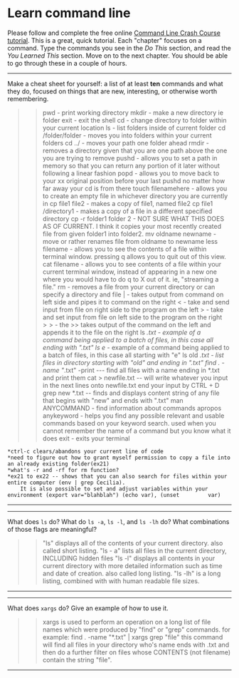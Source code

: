# Learn command line

Please follow and complete the free online [Command Line Crash Course
tutorial](http://cli.learncodethehardway.org/book/). This is a great,
quick tutorial. Each "chapter" focuses on a command. Type the commands
you see in the _Do This_ section, and read the _You Learned This_
section. Move on to the next chapter. You should be able to go through
these in a couple of hours.


---

Make a cheat sheet for yourself: a list of at least **ten** commands and what they do, focused on things that are new, interesting, or otherwise worth remembering.

> > pwd - print working directory
    mkdir - make a new directory ie folder
    exit - exit the shell
    cd - change directory to folder within your current location 
    ls - list folders inside of current folder
    cd /folder/folder - moves you into folders within your current folders
    cd ../ - moves your path one folder ahead
    rmdir - removes a directory given that you are one path above the one you are trying to remove
    pushd - allows you to set a path in memory so that you can return any portion of it later without following a linear fashion
    popd - allows you to move back to your xx original position before your last pushd no matter how far away your cd is from there
    touch filenamehere - allows you to create an empty file in whichever directory you are currently in
    cp file1 file2 - makes a copy of file1, named file2 
    cp file1 /directory1 - makes a copy of a file in a different specified directory
    cp -r folder1 folder 2 - NOT SURE WHAT THIS DOES AS OF CURRENT. I think it copies your most recently created file from             given folder1 into folder2.
    mv oldname newname - move or rather renames file from oldname to newname
    less filename - allows you to see the contents of a file within terminal window. 
            pressing q allows you to quit out of this view.
    cat filename - allows you to see contents of a file within your current terminal window, instead of appearing in a new             one where you would have to do q to X out of it. ie, "streaming a file."
    rm - removes a file from your current directory or can specify a directory and file
    $|$ - takes output from command on left side and pipes it to command on the right 
    $<$ - take and send input from file on right side to the program on the left
    $>$ - take and set input from file on left side to the program on the right
    $>>$ - the >> takes output of the command on the left and appends it to the file on the right
    ls *.txt - example of a command being applied to a batch of files, in this case all ending with ".txt"
    ls e* - example of a command being applied to a batch of files, in this case all starting with "e"
    ls old *.txt - list files in directory starting with "old" and ending in ".txt"
    find . -name "*.txt" -print --- find all files with a name ending in *.txt and print them
    cat > newfile.txt -- will write whatever you input in the next lines onto newfile.txt
            end your input by CTRL + D
    grep new *.txt -- finds and displays content string of any file that begins with "new" and ends with ".txt"
    man ANYCOMMAND - find information about commands
    apropos anykeyword - helps you find any possible relevant and usable commands based on your keyword search. used when         you cannot remember the name of a command but you know what it does
    exit - exits your terminal
    
    
    *ctrl-c clears/abandons your current line of code
    *need to figure out how to grant myself permission to copy a file into an already existing folder(ex21)
    *what's -r and -rf for rm function? 
    *ex21 to ex22 -- shows that you can also search for files within your entire computer (env | grep Cecilia). 
        It is also possible to set and adjust variables within your environment (export var="blahblah") (echo var), (unset         var)
---


---

What does `ls` do? What do `ls -a`, `ls -l`, and `ls -lh` do? What combinations of those flags are meaningful?

> > "ls" displays all of the contents of your current directory. also called short listing.
    "ls - a" lists all files in the current directory, INCLUDING hidden files
    "ls -l" displays all contents in your current directory with more detailed information such as time and date of               creation. also called long listing. 
    "ls -lh" is a long listing, combined with with human readable file sizes. 

---


---

What does `xargs` do? Give an example of how to use it.
    

> > xargs is used to perform an operation on a long list of file names which were produced by "find" or "grep" commands. for example: 
> > find . -name "*.txt" | xargs grep "file" 
> > this command will find all files in your directory who's name ends with .txt and then do a further filter on files whose CONTENTS (not filename) contain the string "file". 

---

